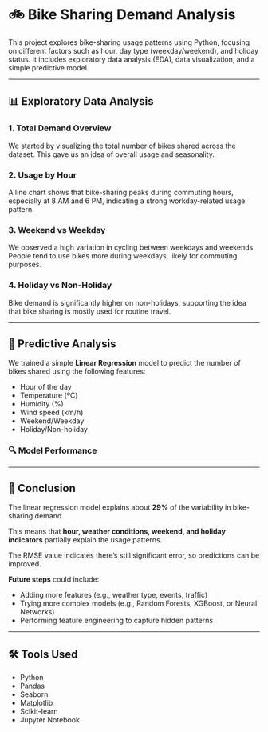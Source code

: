 # 🚲 Bike Sharing Demand Analysis

This project explores bike-sharing usage patterns using Python, focusing on different factors such as hour, day type (weekday/weekend), and holiday status. It includes exploratory data analysis (EDA), data visualization, and a simple predictive model.

---

## 📊 Exploratory Data Analysis

### 1. Total Demand Overview
We started by visualizing the total number of bikes shared across the dataset. This gave us an idea of overall usage and seasonality.

### 2. Usage by Hour
A line chart shows that bike-sharing peaks during commuting hours, especially at 8 AM and 6 PM, indicating a strong workday-related usage pattern.

### 3. Weekend vs Weekday
We observed a high variation in cycling between weekdays and weekends. People tend to use bikes more during weekdays, likely for commuting purposes.

### 4. Holiday vs Non-Holiday
Bike demand is significantly higher on non-holidays, supporting the idea that bike sharing is mostly used for routine travel.

---

## 🤖 Predictive Analysis

We trained a simple **Linear Regression** model to predict the number of bikes shared using the following features:

- Hour of the day  
- Temperature (ºC)  
- Humidity (%)  
- Wind speed (km/h)  
- Weekend/Weekday  
- Holiday/Non-holiday

### 🔍 Model Performance

---

## 📌 Conclusion

The linear regression model explains about **29%** of the variability in bike-sharing demand.

This means that **hour, weather conditions, weekend, and holiday indicators** partially explain the usage patterns.

The RMSE value indicates there’s still significant error, so predictions can be improved.

**Future steps** could include:

- Adding more features (e.g., weather type, events, traffic)
- Trying more complex models (e.g., Random Forests, XGBoost, or Neural Networks)
- Performing feature engineering to capture hidden patterns

---

## 🛠️ Tools Used

- Python  
- Pandas  
- Seaborn  
- Matplotlib  
- Scikit-learn  
- Jupyter Notebook
